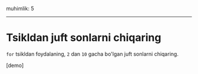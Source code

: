 muhimlik: 5

---

# Tsikldan juft sonlarni chiqaring

`for` tsikldan foydalaning, `2` dan `10` gacha bo'lgan juft sonlarni chiqaring.

[demo]
